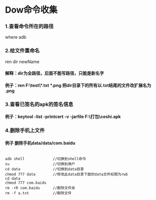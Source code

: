 # Dow命令收集
### 1.查看命令所在的路径
where adb
### 2.给文件重命名
ren dir newName
#### 解释：dir为全路径，后面不能写路径，只能是新名字
#### 例子：ren  F:\test\\*.txt    *.png 把dir目录下的所有以.txt结尾的文件改扩展名为 .png

### 3.查看已签名的apk的签名信息
#### 例子：keytool -list -printcert -v -jarfile F:\打包\ceshi.apk

### 4.删除手机上文件
#### 例子 删除手机data/data/com.baidu
<pre>
<code>
adb shell             //切换到shell命令
su                    //切换到用户
cd data               //切换到data目录
chmod 777 data        //修改此data目录下面的data文件权限为rwb
cd data
chmod 777 com.baidu
rm -rR com.baidu      //删除文件夹
rm -f a.txt           //删除文件
</code>
<pre>
